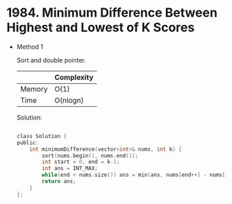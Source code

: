 # 1984. Minimum Difference Between Highest and Lowest of K Scores
- Method 1

    Sort and double pointer.

    | |   Complexity  |
    | ----------- | ----------- | 
    |  Memory     | O(1) | 
    |      Time       |  O(nlogn) | 


    Solution:

    ``` h

    class Solution {
    public:
        int minimumDifference(vector<int>& nums, int k) {
            sort(nums.begin(), nums.end());
            int start = 0, end = k-1;
            int ans = INT_MAX;
            while(end < nums.size()) ans = min(ans, nums[end++] - nums[start++]);
            return ans;
        }
    };

    ```

<!-- - Method 2

    This is another method.

    | |   Complexity  |
    | ----------- | ----------- | 
    |  Memory     | O(n) | 
    |      Time       |  O(n) | 


    Solution:

    ``` h



    ```

- Additional Knowledge:
       
    Here are some additional knowledge.



<br> -->